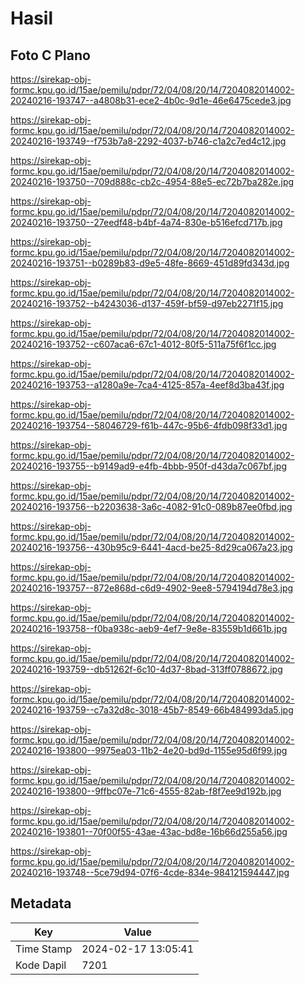 # Hasil

## Foto C Plano

https://sirekap-obj-formc.kpu.go.id/15ae/pemilu/pdpr/72/04/08/20/14/7204082014002-20240216-193747--a4808b31-ece2-4b0c-9d1e-46e6475cede3.jpg

https://sirekap-obj-formc.kpu.go.id/15ae/pemilu/pdpr/72/04/08/20/14/7204082014002-20240216-193749--f753b7a8-2292-4037-b746-c1a2c7ed4c12.jpg

https://sirekap-obj-formc.kpu.go.id/15ae/pemilu/pdpr/72/04/08/20/14/7204082014002-20240216-193750--709d888c-cb2c-4954-88e5-ec72b7ba282e.jpg

https://sirekap-obj-formc.kpu.go.id/15ae/pemilu/pdpr/72/04/08/20/14/7204082014002-20240216-193750--27eedf48-b4bf-4a74-830e-b516efcd717b.jpg

https://sirekap-obj-formc.kpu.go.id/15ae/pemilu/pdpr/72/04/08/20/14/7204082014002-20240216-193751--b0289b83-d9e5-48fe-8669-451d89fd343d.jpg

https://sirekap-obj-formc.kpu.go.id/15ae/pemilu/pdpr/72/04/08/20/14/7204082014002-20240216-193752--b4243036-d137-459f-bf59-d97eb2271f15.jpg

https://sirekap-obj-formc.kpu.go.id/15ae/pemilu/pdpr/72/04/08/20/14/7204082014002-20240216-193752--c607aca6-67c1-4012-80f5-511a75f6f1cc.jpg

https://sirekap-obj-formc.kpu.go.id/15ae/pemilu/pdpr/72/04/08/20/14/7204082014002-20240216-193753--a1280a9e-7ca4-4125-857a-4eef8d3ba43f.jpg

https://sirekap-obj-formc.kpu.go.id/15ae/pemilu/pdpr/72/04/08/20/14/7204082014002-20240216-193754--58046729-f61b-447c-95b6-4fdb098f33d1.jpg

https://sirekap-obj-formc.kpu.go.id/15ae/pemilu/pdpr/72/04/08/20/14/7204082014002-20240216-193755--b9149ad9-e4fb-4bbb-950f-d43da7c067bf.jpg

https://sirekap-obj-formc.kpu.go.id/15ae/pemilu/pdpr/72/04/08/20/14/7204082014002-20240216-193756--b2203638-3a6c-4082-91c0-089b87ee0fbd.jpg

https://sirekap-obj-formc.kpu.go.id/15ae/pemilu/pdpr/72/04/08/20/14/7204082014002-20240216-193756--430b95c9-6441-4acd-be25-8d29ca067a23.jpg

https://sirekap-obj-formc.kpu.go.id/15ae/pemilu/pdpr/72/04/08/20/14/7204082014002-20240216-193757--872e868d-c6d9-4902-9ee8-5794194d78e3.jpg

https://sirekap-obj-formc.kpu.go.id/15ae/pemilu/pdpr/72/04/08/20/14/7204082014002-20240216-193758--f0ba938c-aeb9-4ef7-9e8e-83559b1d661b.jpg

https://sirekap-obj-formc.kpu.go.id/15ae/pemilu/pdpr/72/04/08/20/14/7204082014002-20240216-193759--db51262f-6c10-4d37-8bad-313ff0788672.jpg

https://sirekap-obj-formc.kpu.go.id/15ae/pemilu/pdpr/72/04/08/20/14/7204082014002-20240216-193759--c7a32d8c-3018-45b7-8549-66b484993da5.jpg

https://sirekap-obj-formc.kpu.go.id/15ae/pemilu/pdpr/72/04/08/20/14/7204082014002-20240216-193800--9975ea03-11b2-4e20-bd9d-1155e95d6f99.jpg

https://sirekap-obj-formc.kpu.go.id/15ae/pemilu/pdpr/72/04/08/20/14/7204082014002-20240216-193800--9ffbc07e-71c6-4555-82ab-f8f7ee9d192b.jpg

https://sirekap-obj-formc.kpu.go.id/15ae/pemilu/pdpr/72/04/08/20/14/7204082014002-20240216-193801--70f00f55-43ae-43ac-bd8e-16b66d255a56.jpg

https://sirekap-obj-formc.kpu.go.id/15ae/pemilu/pdpr/72/04/08/20/14/7204082014002-20240216-193748--5ce79d94-07f6-4cde-834e-984121594447.jpg


## Metadata

| Key        | Value               |
| ---------- | ------------------- |
| Time Stamp | 2024-02-17 13:05:41 |
| Kode Dapil | 7201                |




